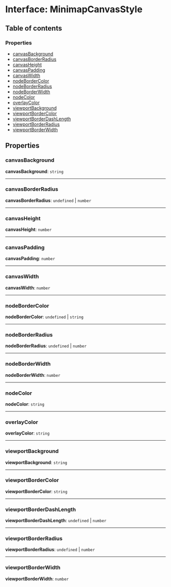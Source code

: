 # Interface: MinimapCanvasStyle

## Table of contents

### Properties

* [canvasBackground](/auto-docs/minimap-plugin/interfaces/MinimapCanvasStyle.md#canvasbackground)
* [canvasBorderRadius](/auto-docs/minimap-plugin/interfaces/MinimapCanvasStyle.md#canvasborderradius)
* [canvasHeight](/auto-docs/minimap-plugin/interfaces/MinimapCanvasStyle.md#canvasheight)
* [canvasPadding](/auto-docs/minimap-plugin/interfaces/MinimapCanvasStyle.md#canvaspadding)
* [canvasWidth](/auto-docs/minimap-plugin/interfaces/MinimapCanvasStyle.md#canvaswidth)
* [nodeBorderColor](/auto-docs/minimap-plugin/interfaces/MinimapCanvasStyle.md#nodebordercolor)
* [nodeBorderRadius](/auto-docs/minimap-plugin/interfaces/MinimapCanvasStyle.md#nodeborderradius)
* [nodeBorderWidth](/auto-docs/minimap-plugin/interfaces/MinimapCanvasStyle.md#nodeborderwidth)
* [nodeColor](/auto-docs/minimap-plugin/interfaces/MinimapCanvasStyle.md#nodecolor)
* [overlayColor](/auto-docs/minimap-plugin/interfaces/MinimapCanvasStyle.md#overlaycolor)
* [viewportBackground](/auto-docs/minimap-plugin/interfaces/MinimapCanvasStyle.md#viewportbackground)
* [viewportBorderColor](/auto-docs/minimap-plugin/interfaces/MinimapCanvasStyle.md#viewportbordercolor)
* [viewportBorderDashLength](/auto-docs/minimap-plugin/interfaces/MinimapCanvasStyle.md#viewportborderdashlength)
* [viewportBorderRadius](/auto-docs/minimap-plugin/interfaces/MinimapCanvasStyle.md#viewportborderradius)
* [viewportBorderWidth](/auto-docs/minimap-plugin/interfaces/MinimapCanvasStyle.md#viewportborderwidth)

## Properties

### canvasBackground

**canvasBackground**: `string`

***

### canvasBorderRadius

**canvasBorderRadius**: `undefined` | `number`

***

### canvasHeight

**canvasHeight**: `number`

***

### canvasPadding

**canvasPadding**: `number`

***

### canvasWidth

**canvasWidth**: `number`

***

### nodeBorderColor

**nodeBorderColor**: `undefined` | `string`

***

### nodeBorderRadius

**nodeBorderRadius**: `undefined` | `number`

***

### nodeBorderWidth

**nodeBorderWidth**: `number`

***

### nodeColor

**nodeColor**: `string`

***

### overlayColor

**overlayColor**: `string`

***

### viewportBackground

**viewportBackground**: `string`

***

### viewportBorderColor

**viewportBorderColor**: `string`

***

### viewportBorderDashLength

**viewportBorderDashLength**: `undefined` | `number`

***

### viewportBorderRadius

**viewportBorderRadius**: `undefined` | `number`

***

### viewportBorderWidth

**viewportBorderWidth**: `number`
